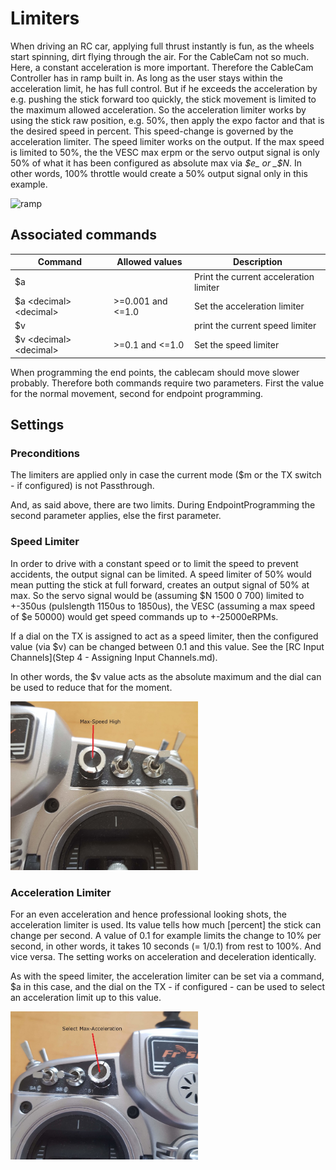 # Limiters

When driving an RC car, applying full thrust instantly is fun, as the wheels start spinning, dirt flying through the air. For the CableCam not so much. Here, a constant acceleration is more important. Therefore the CableCam Controller has in ramp built in.
As long as the user stays within the acceleration limit, he has full control. But if he exceeds the acceleration by e.g. pushing the stick forward too quickly, the stick movement is limited to the maximum allowed acceleration. So the acceleration limiter works by using the stick raw position, e.g. 50%, then apply the expo factor and that is the desired speed in percent. This speed-change is governed by the acceleration limiter.
The speed limiter works on the output. If the max speed is limited to 50%, the the VESC max erpm or the servo output signal is only 50% of what it has been configured as absolute max via _$e_ or _$N_. In other words, 100% throttle would create a 50% output signal only in this example.

![ramp](../_images/ramp.png)

### 

## Associated commands

| Command                     | Allowed values      | Description                            |
| --------------------------- | ------------------- | -------------------------------------- |
| \$a                         |                     | Print the current acceleration limiter |
| \$a \<decimal\> \<decimal\> | \>=0.001 and \<=1.0 | Set the acceleration limiter           |
| \$v                         |                     | print the current speed limiter        |
| \$v \<decimal\> \<decimal\> | \>=0.1 and \<=1.0   | Set the speed limiter                  |

When programming the end points, the cablecam should move slower probably. Therefore both commands require two parameters. First the value for the normal movement, second for endpoint programming.



## Settings

### Preconditions

The limiters are applied only in case the current mode (\$m or the TX switch - if configured) is not Passthrough. 

And, as said above, there are two limits. During EndpointProgramming the second parameter applies, else the first parameter.

### Speed Limiter

In order to drive with a constant speed or to limit the speed to prevent accidents, the output signal can be limited. A speed limiter of 50% would mean putting the stick at full forward, creates an output signal of 50% at max. So the servo signal would be (assuming \$N 1500 0 700) limited to +-350us (pulslength 1150us to 1850us), the VESC (assuming a max speed of \$e 50000) would get speed commands up to +-25000eRPMs.

If a dial on the TX is assigned to act as a speed limiter, then the configured value (via \$v) can be changed between 0.1 and this value. See the [RC Input Channels](Step 4 - Assigning Input Channels.md). 

In other words, the \$v value acts as the absolute maximum and the dial can be used to reduce that for the moment.

<img src="../_images/RC_SpeedDialHIGH.jpg" width="300">



### Acceleration Limiter

For an even acceleration and hence professional looking shots, the acceleration limiter is used. Its value tells how much [percent] the stick can change per second. A value of 0.1 for example limits the change to 10% per second, in other words, it takes 10 seconds (= 1/0.1) from rest to 100%. And vice versa. The setting works on acceleration and deceleration identically.

As with the speed limiter, the acceleration limiter can be set via a command, \$a in this case, and the dial on the TX - if configured - can be used to select an acceleration limit up to this value.

<img src="../_images/RC_AccelDialHIGH.jpg" width="300">

